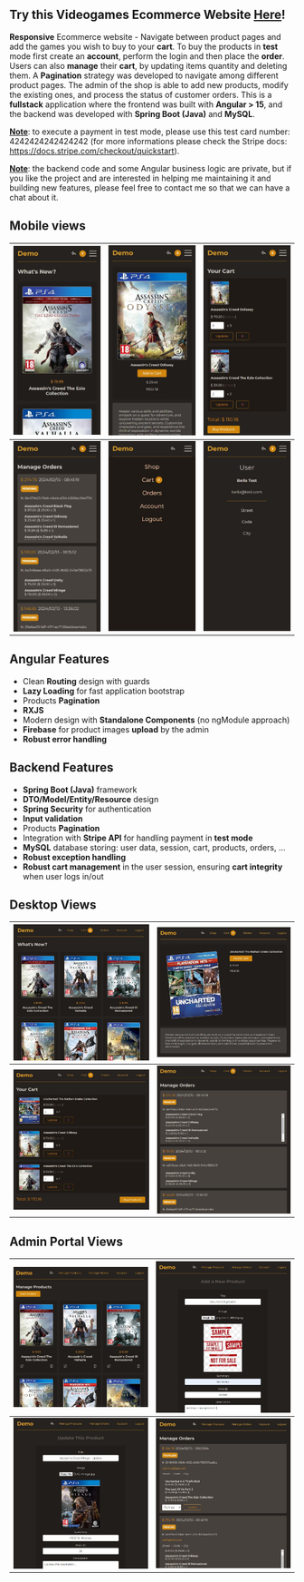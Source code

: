 ## Try this Videogames Ecommerce Website [<ins>Here</ins>](https://ecommerce-demo.lullabydevhub.com/)!

**Responsive** Ecommerce website - Navigate between product pages and add the games you wish to buy to your **cart**. 
To buy the products in **test** mode first create an **account**, perform the login and then place the **order**.
Users can also **manage** their **cart**, by updating items quantity and deleting them.
A **Pagination** strategy was developed to navigate among different product pages.
The admin of the shop is able to add new products, modify the existing ones, and process the status of customer orders.
This is a **fullstack** application where the frontend was built with **Angular > 15**, and the backend was developed with **Spring Boot (Java)** and **MySQL**.

**<ins>Note</ins>**: to execute a payment in test mode, please use this test card number: 4242424242424242 (for more informations please check the Stripe docs: https://docs.stripe.com/checkout/quickstart).

**<ins>Note</ins>**: the backend code and some Angular business logic are private, but if you like the project and are interested in helping me maintaining it and building new features, please feel free to contact me so that we can have a chat about it.

## Mobile views
| ![Products mobile view](assets/github/mobile-views/1.mobile-products.JPG?raw=true) | ![Product detail mobile view](assets/github/mobile-views/3.mobie-product-detail.JPG?raw=true) |![Cart mobile view](assets/github/mobile-views/4.mobile-cart.JPG?raw=true) |
| ------------- | ------------- |------------- |
| ![Orders mobile view](assets/github/mobile-views/5.mobile-orders.JPG?raw=true) | ![Menu mobile view](assets/github/mobile-views/2.mobile-menu.JPG?raw=true) | ![Account mobile view](assets/github/mobile-views/6.mobile-account.JPG?raw=true)

## Angular Features
- Clean **Routing** design with guards
- **Lazy Loading** for fast application bootstrap
- Products **Pagination**
- **RXJS**
- Modern design with **Standalone Components** (no ngModule approach)
- **Firebase** for product images **upload** by the admin
- **Robust error handling**

## Backend Features
- **Spring Boot (Java)** framework
- **DTO/Model/Entity/Resource** design
- **Spring Security** for authentication
- **Input validation**
- Products **Pagination**
- Integration with **Stripe API** for handling payment in **test mode**
- **MySQL** database storing: user data, session, cart, products, orders, ...
- **Robust exception handling**
- **Robust cart management** in the user session, ensuring **cart integrity** when user logs in/out

## Desktop Views
| ![Products desktop view](assets/github/desktop-views/1.desktop-products.JPG?raw=true) | ![Product detail desktop view](assets/github/desktop-views/2.desktop-product-detail.JPG?raw=true) |
| ------------- | ------------- |
| ![Cart desktop view](assets/github/desktop-views/3.desktop-cart.JPG?raw=true) | ![Orders desktop view](assets/github/desktop-views/4.desktop-orders.JPG?raw=true) |

## Admin Portal Views
| ![Products admin view](assets/github/admin-views/1.admin-products.JPG?raw=true) | ![Add new product admin view](assets/github/admin-views/2.admin-add-new-product.JPG?raw=true) |
| ------------- | ------------- |
| ![Edit product admin view](assets/github/admin-views/3.admin-update-product.JPG?raw=true) | ![Orders admin view](assets/github/admin-views/4.admin-update-orders.JPG?raw=true) |

